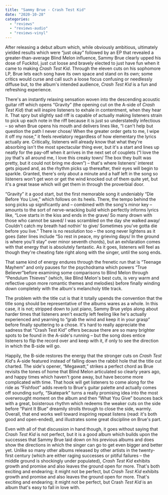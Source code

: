 ```yaml
---
title: "Sammy Brue - Crash Test Kid"
date: "2020-10-28"
categories: 
  - "reviews"
  - "reviews-audio"
  - "reviews-vinyl"
---
```


After releasing a debut album which, while obviously ambitious, ultimately yielded results which were “just okay” followed by an EP that revealed a greater-than-average Blind Melon influence, Sammy Brue clearly upped his dose of Fuckitol, just cut loose and bravely elected to just have fun when it came to making _Crash Test Kid_. Through the eleven cuts on his sophomore LP, Brue lets each song have its own space and stand on its own; some critics would curse and call such a loose focus confusing or needlessly diffuse but, to the album's intended audience, _Crash Test Kid_ is a fun and refreshing experience. 

There's an instantly relaxing sensation woven into the descending acoustic guitar riff which opens “Gravity” (the opening cut on the A-side of _Crash Test Kid_) that will inspire listeners to exhale in contentment, when they hear it. That spry but slightly sad riff is capable of actually making listeners strain to pick up each note in the riff because it is just so understatedly infectious – so when Brue opens his mouth and delivers lines like, “I can't help but question the path I never chose/ When the greater order gets to me, I wipe it off my nose,” it feels revelatory regardless of how elementary the lyrics actually are. Critically, listeners will already know that what they're absorbing isn't the most spectacular thing ever, but it's a start and lines up neatly for the pay-off when it arrives in the next set of couplets (“I love the joy that's all around me, I love this creaky town/ The box they built was pretty, but it could not bring me down”) – that's where listeners' interest gets piqued and, as the rhythm picks up thereafter, their eyes will begin to sparkle. Granted, there's only about a minute and a half left in the song so listeners won't get won or get the wind knocked out of them quite yet, but it's a great tease which will get them in through the proverbial door.

“Gravity” it a good start, but the first memorable song it undeniably “Die Before You Live,” which follows on its heels. There, the tempo behind the song picks up significantly and – combined with the song's minor key – amounts to the sort of nerve-wracking build which perfectly informs lyrics like, “Love starts in the kiss and ends in the grave/ So many drown with those who cannot be saved/ I was scrambled on the day she walked away/ Couldn't catch my breath had nothin' to give/ Sometimes you've gotta die before you live.” There is no resolution too – the song never lightens as it goes (later lines include “So rest in peace, my grieving days/ In the ground is where you'll stay” over minor seventh chords), but an exhilaration comes with that energy that is absolutely fantastic. As it goes, listeners will feel as though they're cheating fate right along with the singer, until the song ends.

That same kind of energy endures through the frenetic run that is “Teenage Mayhem” and only pauses for the psychodrama which powers “True Believer”before examining some comparisons to Blind Melon through “Pendulum Thieves” (which, like Blind Melon's best cuts, is very warm and reflective upon more romantic themes and melodies) before finally winding down completely with the album's melancholy title track.

The problem with the title cut is that it totally upends the convention that the title song should be representative of the albums wares as a whole. In this case, it is not; stripped down to just piano, Sammy Brue yelps along about harder times that listeners aren't exactly left feeling like he's actually experienced and yearning to “grab the wind and keep it in your grasp” before finally sputtering to a chose. It's hard to really appreciate the sadness that “Crash Test Kid” offers because there are so many brighter spots to be found in the A-side's running – but the song does entice listeners to flip the record over and keep with it, if only to see the direction in which the B-side will go.

Happily, the B-side restores the energy that the stronger cuts on _Crash Test Kid_'s A-side featured instead of falling down the rabbit hole that the title cut charted. The side's opener, “Megawatt,” strikes a perfect chord as Brue revisits the tones of home that Blind Melon articulated so clearly years ago, and happy times which haven't gone away, but have become more complicated with time. That hook will get listeners to come along for the ride as “Fishfoot” adds reverb to Brue's guitar palette and actually comes off sounding surfy, “Skatepark” turns a really promising idea into the most overwrought moment on the album and then “What You Give” bounces back with a great, boisterous rhythm which redeems the weaker cuts on the side before “Paint It Blue” dreamily strolls through to close the side, warmly. Overall, that end works well toward inspiring repeat listens (read: it's both good and open-ended), and illustrates some great discipline on Brue's part.

Even with all of that discussion in hand though, it goes without saying that _Crash Test Kid_ is not perfect, but it is a good album which builds upon the successes that Sammy Brue laid down on his previous albums and does show the directions in which the singer can go to get even bigger and better yet. Unlike so many other albums released by other artists in the twenty-first century (which are either raging successes or pitiful failures – the middle ground is shockingly under populated), _Crash Test Kid_ exhibits growth and promise and also leaves the ground open for more. That's both exciting and endearing; it might not be perfect, but _Crash Test Kid_ exhibits growth and promise and also leaves the ground open for more. That's exciting and endearing; it might not be perfect, but Crash _Test Kid_ is an album that's easy to fall in love with.
